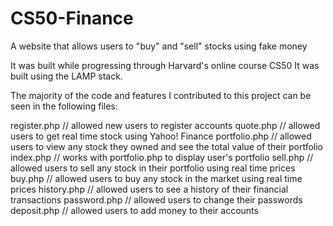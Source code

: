 # CS50-Finance
A website that allows users to "buy" and "sell" stocks using fake money

It was built while progressing through Harvard's online course CS50
It was built using the LAMP stack. 

The majority of the code and features I contributed to this project can be seen in the following files:

register.php      // allowed new users to register accounts
quote.php         // allowed users to get real time stock using Yahoo! Finance
portfolio.php     // allowed users to view any stock they owned and see the total value of their portfolio
index.php         // works with portfolio.php to display user's portfolio
sell.php          // allowed users to sell any stock in their portfolio using real time prices
buy.php           // allowed users to buy any stock in the market using real time prices
history.php       // allowed users to see a history of their financial transactions
password.php      // allowed users to change their passwords
deposit.php      // allowed users to add money to their accounts
